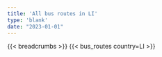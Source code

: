 ```yaml
---
title: 'All bus routes in LI'
type: 'blank'
date: "2023-01-01"
---
```


{{< breadcrumbs >}}
{{< bus_routes country=LI >}}
